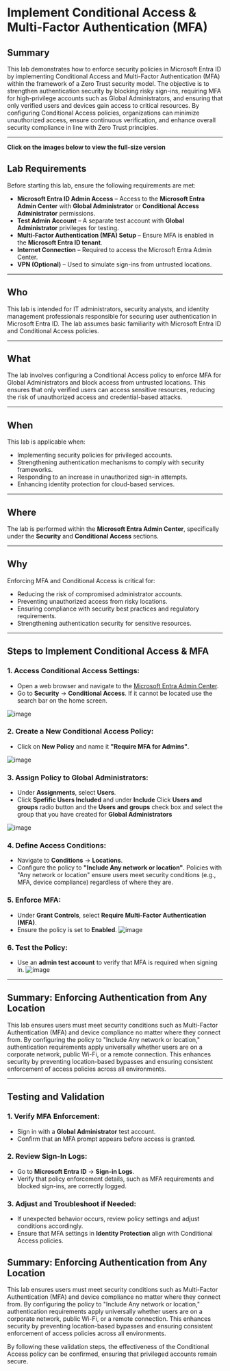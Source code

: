 # Implement Conditional Access & Multi-Factor Authentication (MFA)

## Summary
This lab demonstrates how to enforce security policies in Microsoft Entra ID by implementing Conditional Access and Multi-Factor Authentication (MFA) within the framework of a Zero Trust security model. The objective is to strengthen authentication security by blocking risky sign-ins, requiring MFA for high-privilege accounts such as Global Administrators, and ensuring that only verified users and devices gain access to critical resources. By configuring Conditional Access policies, organizations can minimize unauthorized access, ensure continuous verification, and enhance overall security compliance in line with Zero Trust principles.

---
**Click on the images below to view the full-size version**

## Lab Requirements
Before starting this lab, ensure the following requirements are met:

- **Microsoft Entra ID Admin Access** – Access to the **Microsoft Entra Admin Center** with **Global Administrator** or **Conditional Access Administrator** permissions.
- **Test Admin Account** – A separate test account with **Global Administrator** privileges for testing.
- **Multi-Factor Authentication (MFA) Setup** – Ensure MFA is enabled in the **Microsoft Entra ID tenant**.
- **Internet Connection** – Required to access the Microsoft Entra Admin Center.
- **VPN (Optional)** – Used to simulate sign-ins from untrusted locations.

---

## Who
This lab is intended for IT administrators, security analysts, and identity management professionals responsible for securing user authentication in Microsoft Entra ID. The lab assumes basic familiarity with Microsoft Entra ID and Conditional Access policies.

---

## What
The lab involves configuring a Conditional Access policy to enforce MFA for Global Administrators and block access from untrusted locations. This ensures that only verified users can access sensitive resources, reducing the risk of unauthorized access and credential-based attacks.

---

## When
This lab is applicable when:
- Implementing security policies for privileged accounts.
- Strengthening authentication mechanisms to comply with security frameworks.
- Responding to an increase in unauthorized sign-in attempts.
- Enhancing identity protection for cloud-based services.

---

## Where
The lab is performed within the **Microsoft Entra Admin Center**, specifically under the **Security** and **Conditional Access** sections.

---

## Why
Enforcing MFA and Conditional Access is critical for:
- Reducing the risk of compromised administrator accounts.
- Preventing unauthorized access from risky locations.
- Ensuring compliance with security best practices and regulatory requirements.
- Strengthening authentication security for sensitive resources.

---

## Steps to Implement Conditional Access & MFA

### 1. Access Conditional Access Settings:
- Open a web browser and navigate to the [Microsoft Entra Admin Center](https://entra.microsoft.com).
- Go to **Security** → **Conditional Access**. If it cannot be located use the search bar on the home screen.</b>

![image](https://github.com/user-attachments/assets/e405207f-4a7c-479c-ad9f-7ff0115a40ec)


### 2. Create a New Conditional Access Policy:
- Click on **New Policy** and name it **"Require MFA for Admins"**.
  
![image](https://github.com/user-attachments/assets/6cfeba20-a09f-4063-bbc2-997d9c8efbfa)


### 3. Assign Policy to Global Administrators:
- Under **Assignments**, select **Users**.
- Click **Spefific Users Included** and under **Include** Click **Users and groups** radio button and the **Users and groups** check box and select the group that you have created for **Global Administrators**

![image](https://github.com/user-attachments/assets/ce42a783-8406-4010-9d34-7fe37562c00b)


### 4. Define Access Conditions:
- Navigate to **Conditions** → **Locations**.
- Configure the policy to **"Include Any network or location"**. Policies with "Any network or location" ensure users meet security conditions (e.g., MFA, device compliance) regardless of where they are.

### 5. Enforce MFA:
- Under **Grant Controls**, select **Require Multi-Factor Authentication (MFA)**.
- Ensure the policy is set to **Enabled**.
![image](https://github.com/user-attachments/assets/6d675218-34b7-4c6e-baaa-eec9c78d6a8d)


### 6. Test the Policy:
- Use an **admin test account** to verify that MFA is required when signing in.
  ![image](https://github.com/user-attachments/assets/f81e662d-d9c8-4ce8-89f9-83146f9b5696)
---

## Summary: Enforcing Authentication from Any Location ##
This lab ensures users must meet security conditions such as Multi-Factor Authentication (MFA) and device compliance no matter where they connect from. By configuring the policy to "Include Any network or location," authentication requirements apply universally whether users are on a corporate network, public Wi-Fi, or a remote connection. This enhances security by preventing location-based bypasses and ensuring consistent enforcement of access policies across all environments.

---

## Testing and Validation

### 1. Verify MFA Enforcement:
- Sign in with a **Global Administrator** test account.
- Confirm that an MFA prompt appears before access is granted.

### 2. Review Sign-In Logs:
- Go to **Microsoft Entra ID** → **Sign-in Logs**.
- Verify that policy enforcement details, such as MFA requirements and blocked sign-ins, are correctly logged.

### 3. Adjust and Troubleshoot if Needed:
- If unexpected behavior occurs, review policy settings and adjust conditions accordingly.
- Ensure that MFA settings in **Identity Protection** align with Conditional Access policies.

## Summary: Enforcing Authentication from Any Location

This lab ensures users must meet security conditions such as Multi-Factor Authentication (MFA) and device compliance no matter where they connect from. By configuring the policy to "Include Any network or location," authentication requirements apply universally whether users are on a corporate network, public Wi-Fi, or a remote connection. This enhances security by preventing location-based bypasses and ensuring consistent enforcement of access policies across all environments.

By following these validation steps, the effectiveness of the Conditional Access policy can be confirmed, ensuring that privileged accounts remain secure.
